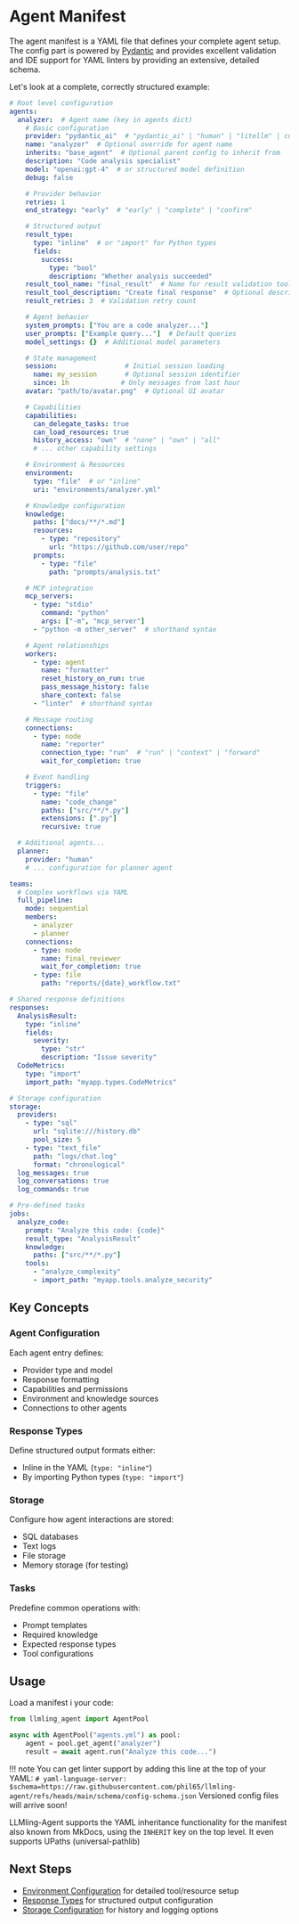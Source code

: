 # Agent Manifest

The agent manifest is a YAML file that defines your complete agent setup.
The config part is powered by [Pydantic](https://docs.pydantic.dev/latest/) and provides excellent validation
and IDE support for YAML linters by providing an extensive, detailed schema.

Let's look at a complete, correctly structured example:

```yaml
# Root level configuration
agents:
  analyzer:  # Agent name (key in agents dict)
    # Basic configuration
    provider: "pydantic_ai"  # "pydantic_ai" | "human" | "litellm" | custom provider config
    name: "analyzer"  # Optional override for agent name
    inherits: "base_agent"  # Optional parent config to inherit from
    description: "Code analysis specialist"
    model: "openai:gpt-4"  # or structured model definition
    debug: false

    # Provider behavior
    retries: 1
    end_strategy: "early"  # "early" | "complete" | "confirm"

    # Structured output
    result_type:
      type: "inline"  # or "import" for Python types
      fields:
        success:
          type: "bool"
          description: "Whether analysis succeeded"
    result_tool_name: "final_result"  # Name for result validation tool
    result_tool_description: "Create final response"  # Optional description
    result_retries: 3  # Validation retry count

    # Agent behavior
    system_prompts: ["You are a code analyzer..."]
    user_prompts: ["Example query..."]  # Default queries
    model_settings: {}  # Additional model parameters

    # State management
    session:                 # Initial session loading
      name: my_session       # Optional session identifier
      since: 1h             # Only messages from last hour
    avatar: "path/to/avatar.png"  # Optional UI avatar

    # Capabilities
    capabilities:
      can_delegate_tasks: true
      can_load_resources: true
      history_access: "own"  # "none" | "own" | "all"
      # ... other capability settings

    # Environment & Resources
    environment:
      type: "file"  # or "inline"
      uri: "environments/analyzer.yml"

    # Knowledge configuration
    knowledge:
      paths: ["docs/**/*.md"]
      resources:
        - type: "repository"
          url: "https://github.com/user/repo"
      prompts:
        - type: "file"
          path: "prompts/analysis.txt"

    # MCP integration
    mcp_servers:
      - type: "stdio"
        command: "python"
        args: ["-m", "mcp_server"]
      - "python -m other_server"  # shorthand syntax

    # Agent relationships
    workers:
      - type: agent
        name: "formatter"
        reset_history_on_run: true
        pass_message_history: false
        share_context: false
      - "linter"  # shorthand syntax

    # Message routing
    connections:
      - type: node
        name: "reporter"
        connection_type: "run"  # "run" | "context" | "forward"
        wait_for_completion: true

    # Event handling
    triggers:
      - type: "file"
        name: "code_change"
        paths: ["src/**/*.py"]
        extensions: [".py"]
        recursive: true

  # Additional agents...
  planner:
    provider: "human"
    # ... configuration for planner agent

teams:
  # Complex workflows via YAML
  full_pipeline:
    mode: sequential
    members:
      - analyzer
      - planner
    connections:
      - type: node
        name: final_reviewer
        wait_for_completion: true
      - type: file
        path: "reports/{date}_workflow.txt"

# Shared response definitions
responses:
  AnalysisResult:
    type: "inline"
    fields:
      severity:
        type: "str"
        description: "Issue severity"
  CodeMetrics:
    type: "import"
    import_path: "myapp.types.CodeMetrics"

# Storage configuration
storage:
  providers:
    - type: "sql"
      url: "sqlite:///history.db"
      pool_size: 5
    - type: "text_file"
      path: "logs/chat.log"
      format: "chronological"
  log_messages: true
  log_conversations: true
  log_commands: true

# Pre-defined tasks
jobs:
  analyze_code:
    prompt: "Analyze this code: {code}"
    result_type: "AnalysisResult"
    knowledge:
      paths: ["src/**/*.py"]
    tools:
      - "analyze_complexity"
      - import_path: "myapp.tools.analyze_security"
```

## Key Concepts

### Agent Configuration
Each agent entry defines:
- Provider type and model
- Response formatting
- Capabilities and permissions
- Environment and knowledge sources
- Connections to other agents

### Response Types
Define structured output formats either:
- Inline in the YAML (`type: "inline"`)
- By importing Python types (`type: "import"`)

### Storage
Configure how agent interactions are stored:
- SQL databases
- Text logs
- File storage
- Memory storage (for testing)

### Tasks
Predefine common operations with:
- Prompt templates
- Required knowledge
- Expected response types
- Tool configurations

## Usage

Load a manifest i your code:
```python
from llmling_agent import AgentPool

async with AgentPool("agents.yml") as pool:
    agent = pool.get_agent("analyzer")
    result = await agent.run("Analyze this code...")
```

!!! note
    You can get linter support by adding this line at the top of your YAML:
    `# yaml-language-server: $schema=https://raw.githubusercontent.com/phil65/llmling-agent/refs/heads/main/schema/config-schema.json`
    Versioned config files will arrive soon!

LLMling-Agent supports the YAML inheritance functionality for the manifest also known from MkDocs, using the
`INHERIT` key on the top level. It even supports UPaths (universal-pathlib)


 ## Next Steps
 - [Environment Configuration](environment.md) for detailed tool/resource setup
 - [Response Types](responses.md) for structured output configuration
 - [Storage Configuration](storage.md) for history and logging options

